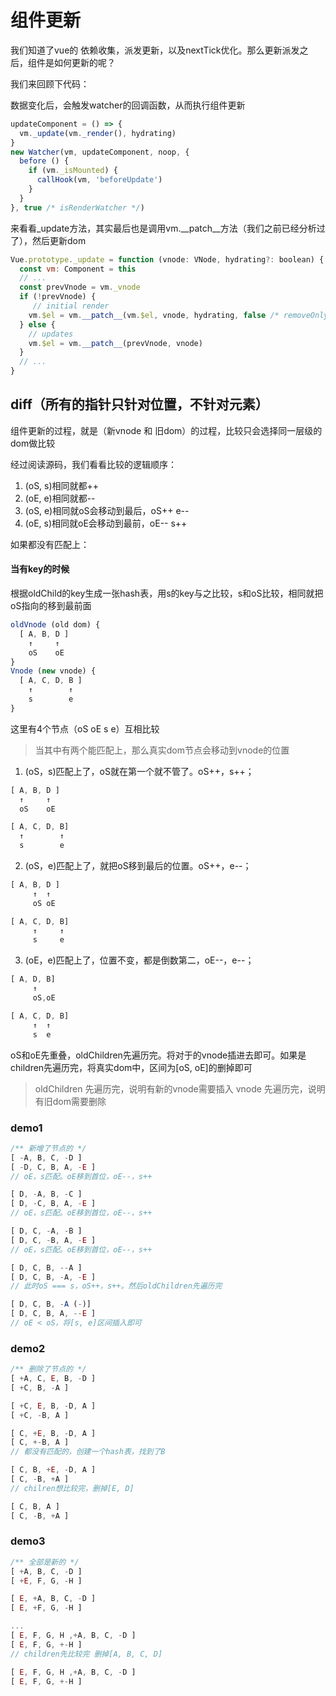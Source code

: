 # 组件更新

我们知道了vue的 依赖收集，派发更新，以及nextTick优化。那么更新派发之后，组件是如何更新的呢？

我们来回顾下代码：

数据变化后，会触发watcher的回调函数，从而执行组件更新
```js
updateComponent = () => {
  vm._update(vm._render(), hydrating)
}
new Watcher(vm, updateComponent, noop, {
  before () {
    if (vm._isMounted) {
      callHook(vm, 'beforeUpdate')
    }
  }
}, true /* isRenderWatcher */)
```

来看看_update方法，其实最后也是调用vm.__patch__方法（我们之前已经分析过了），然后更新dom
```js
Vue.prototype._update = function (vnode: VNode, hydrating?: boolean) {
  const vm: Component = this
  // ...
  const prevVnode = vm._vnode
  if (!prevVnode) {
     // initial render
    vm.$el = vm.__patch__(vm.$el, vnode, hydrating, false /* removeOnly */)
  } else {
    // updates
    vm.$el = vm.__patch__(prevVnode, vnode)
  }
  // ...
}
```


## diff（所有的指针只针对位置，不针对元素）
组件更新的过程，就是（新vnode 和 旧dom）的过程，比较只会选择同一层级的dom做比较

经过阅读源码，我们看看比较的逻辑顺序：

  1. (oS, s)相同就都++
  2. (oE, e)相同就都--
  3. (oS, e)相同就oS会移动到最后，oS++ e--
  4. (oE, s)相同就oE会移动到最前，oE-- s++

如果都没有匹配上：

#### 当有key的时候

根据oldChild的key生成一张hash表，用s的key与之比较，s和oS比较，相同就把oS指向的移到最前面


```js
oldVnode (old dom) {
  [ A, B, D ]
    ↑     ↑
    oS    oE
}
Vnode (new vnode) {
  [ A, C, D, B ]
    ↑        ↑
    s        e
}
```

这里有4个节点（oS oE s e）互相比较
> 当其中有两个能匹配上，那么真实dom节点会移动到vnode的位置

1. (oS，s)匹配上了，oS就在第一个就不管了。oS++，s++；
```js
[ A, B, D ]
  ↑     ↑
  oS    oE

[ A, C, D, B]
  ↑        ↑
  s        e
```

2. (oS，e)匹配上了，就把oS移到最后的位置。oS++，e--；
```js
[ A, B, D ]
     ↑  ↑
     oS oE

[ A, C, D, B]
     ↑     ↑
     s     e
```

3. (oE，e)匹配上了，位置不变，都是倒数第二，oE--，e--；
```js
[ A, D, B]
     ↑
     oS,oE

[ A, C, D, B]
     ↑  ↑
     s  e
```

oS和oE先重叠，oldChildren先遍历完。将对于的vnode插进去即可。如果是children先遍历完，将真实dom中，区间为[oS, oE]的删掉即可

> oldChildren 先遍历完，说明有新的vnode需要插入
> vnode 先遍历完，说明有旧dom需要删除

### demo1
```js
/** 新增了节点的 */
[ -A, B, C, -D ]
[ -D, C, B, A, -E ]
// oE，s匹配。oE移到首位，oE--，s++

[ D, -A, B, -C ]
[ D, -C, B, A, -E ]
// oE，s匹配。oE移到首位，oE--，s++

[ D, C, -A, -B ]
[ D, C, -B, A, -E ]
// oE，s匹配。oE移到首位，oE--，s++

[ D, C, B, --A ]
[ D, C, B, -A, -E ]
// 此时oS === s，oS++，s++。然后oldChildren先遍历完

[ D, C, B, -A (-)]
[ D, C, B, A, --E ]
// oE < oS，将[s, e]区间插入即可
```


### demo2
```js
/** 删除了节点的 */
[ +A, C, E, B, -D ]
[ +C, B, -A ]

[ +C, E, B, -D, A ]
[ +C, -B, A ]

[ C, +E, B, -D, A ]
[ C, +-B, A ]
// 都没有匹配的，创建一个hash表，找到了B

[ C, B, +E, -D, A ]
[ C, -B, +A ]
// chilren想比较完，删掉[E, D]

[ C, B, A ]
[ C, -B, +A ]
```



### demo3
```js
/** 全部是新的 */
[ +A, B, C, -D ]
[ +E, F, G, -H ]

[ E, +A, B, C, -D ]
[ E, +F, G, -H ]

...
[ E, F, G, H ,+A, B, C, -D ]
[ E, F, G, +-H ]
// children先比较完 删掉[A, B, C, D]

[ E, F, G, H ,+A, B, C, -D ]
[ E, F, G, +-H ]
```
